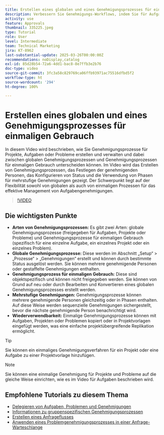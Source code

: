 ```yaml
---
title: Erstellen eines globalen und eines Genehmigungsprozesses für einmaligen Gebrauch
description: Verbessern Sie Genehmigungs-Workflows, indem Sie für Aufgaben, Projekte oder Probleme sowohl globale Genehmigungsprozesse als auch Genehmigungsprozesse für einmaligen Gebrauch nutzen, mehrstufige Genehmigungen implementieren und die Effizienz durch Wiederverwendbarkeit in Projektvorlagen fördern.
activity: use
feature: Approvals
thumbnail: 335225.jpeg
type: Tutorial
role: User
level: Intermediate
team: Technical Marketing
jira: KT-8962
last-substantial-update: 2025-03-26T00:00:00Z
recommendations: noDisplay,catalog
exl-id: 85d28b54-72a6-4dd1-bac8-8e7ffb3e2b76
doc-type: video
source-git-commit: 3fc3a58c829769ca06ffb93971ac75516dfbd5f2
workflow-type: ht
source-wordcount: '294'
ht-degree: 100%

---
```


# Erstellen eines globalen und eines Genehmigungsprozesses für einmaligen Gebrauch

In diesem Video wird beschrieben, wie Sie Genehmigungsprozesse für Projekte, Aufgaben oder Probleme erstellen und verwalten und dabei zwischen globalen Genehmigungsprozessen und Genehmigungsprozessen für einmaligen Gebrauch unterscheiden können.
Im Video wird das Erstellen von Genehmigungsprozessen, das Festlegen der genehmigenden Personen, das Konfigurieren von Status und die Verwendung von Phasen für mehrstufige Genehmigungen gezeigt.
Der Schwerpunkt liegt auf der Flexibilität sowohl von globalen als auch von einmaligen Prozessen für das effektive Management von Aufgabengenehmigungen.

>[!VIDEO](https://video.tv.adobe.com/v/335225/?quality=12&learn=on&enablevpops)

## Die wichtigsten Punkte

* **Arten von Genehmigungsprozessen:** Es gibt zwei Arten: globale Genehmigungsprozesse (freigegeben für Aufgaben, Projekte oder Probleme) und Genehmigungsprozesse für einmaligen Gebrauch (spezifisch für eine einzelne Aufgabe, ein einzelnes Projekt oder ein einzelnes Problem).
* **Globale Genehmigungsprozesse:** Diese werden im Abschnitt „Setup“ > „Prozesse“ > „Genehmigungen“ erstellt und können durch bestimmte Status ausgelöst werden. Sie können mehrere genehmigende Personen oder gestaffelte Genehmigungen enthalten.
* **Genehmigungsprozess für einmaligen Gebrauch:** Diese sind objektspezifisch und können nicht freigegeben werden. Sie können von Grund auf neu oder durch Bearbeiten und Konvertieren eines globalen Genehmigungsprozesses erstellt werden.
* **Mehrstufige Genehmigungen:** Genehmigungsprozesse können mehrere genehmigende Personen gleichzeitig oder in Phasen enthalten. Auf diese Weise werden sequenzielle Genehmigungen sichergestellt, bevor die nächste genehmigende Person benachrichtigt wird.
* **Wiederverwendbarkeit:** Einmalige Genehmigungsprozesse können mit Aufgaben, Projekten oder Problemen kopiert oder in Projektvorlagen eingefügt werden, was eine einfache projektübergreifende Replikation ermöglicht.


>[!TIP]
>
>Sie können ein einmaliges Genehmigungsverfahren für ein Projekt oder eine Aufgabe zu einer Projektvorlage hinzufügen.

>[!NOTE]
>
>Sie können eine einmalige Genehmigung für Projekte und Probleme auf die gleiche Weise einrichten, wie es im Video für Aufgaben beschrieben wird.



## Empfohlene Tutorials zu diesem Thema

* [Delegieren von Aufgaben, Problemen und Genehmigungen](/help/manage-work/approval-processes-and-milestone-paths/delegate-approvals.md)
* [Informationen zu gruppenspezifischen Genehmigungsprozessen](/help/administration-and-setup/approval-processes-and-milestone-paths/group-specific-approval-processes.md)
* [Erstellen eines Anfrageflusses](/help/manage-work/request-queues/create-a-request-flow.md)
* [Anwenden eines Problemgenehmigungsprozesses in einer Anfrage-Warteschlange](/help/manage-work/approval-processes-and-milestone-paths/apply-an-issue-approval-process-in-a-request-queue.md)


